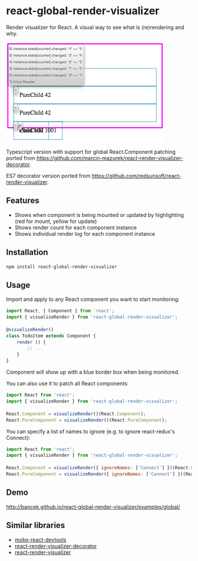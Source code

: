 # react-global-render-visualizer

Render visualizer for React. A visual way to see what is (re)rendering and why.

![Example](example.png)

Typescript version with support for global React.Component patching ported from
<https://github.com/marcin-mazurek/react-render-visualizer-decorator>.

ES7 decorator version ported from <https://github.com/redsunsoft/react-render-visualizer>.

## Features

- Shows when component is being mounted or updated by highlighting (red for mount, yellow for update)
- Shows render count for each component instance
- Shows individual render log for each component instance

## Installation

```sh
npm install react-global-render-visualizer
```

## Usage

Import and apply to any React component you want to start monitoring:

```js
import React, { Component } from 'react';
import { visualizeRender } from 'react-global-render-visualizer';

@visualizeRender()
class TodoItem extends Component {
    render () {
        // ...
    }
}
```
Component will show up with a blue border box when being monitored.

You can also use it to patch all React components:

```js
import React from 'react';
import { visualizeRender } from 'react-global-render-visualizer';

React.Component = visualizeRender()(React.Component);
React.PureComponent = visualizeRender()(React.PureComponent);
```

You can specify a list of names to ignore (e.g. to ignore react-redux's Connect):

```js
import React from 'react';
import { visualizeRender } from 'react-global-render-visualizer';

React.Component = visualizeRender({ ignoreNames: ['Connect'] })(React.Component);
React.PureComponent = visualizeRender({ ignoreNames: ['Connect'] })(React.PureComponent);
```

Demo
----

http://bancek.github.io/react-global-render-visualizer/examples/global/

Similar libraries
-----------------

* [mobx-react-devtools](https://github.com/mobxjs/mobx-react-devtools)
* [react-render-visualizer-decorator](https://github.com/marcin-mazurek/react-render-visualizer-decorator)
* [react-render-visualizer](https://github.com/redsunsoft/react-render-visualizer)
